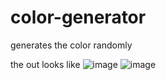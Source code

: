 # color-generator
generates the color randomly

the out looks like
![image](https://user-images.githubusercontent.com/66516182/141669485-2b288f9a-27c6-4c61-a9c8-2a91c8992ea2.png)
![image](https://user-images.githubusercontent.com/66516182/141669519-1e618854-3979-45cb-836c-7eda1effd828.png)

